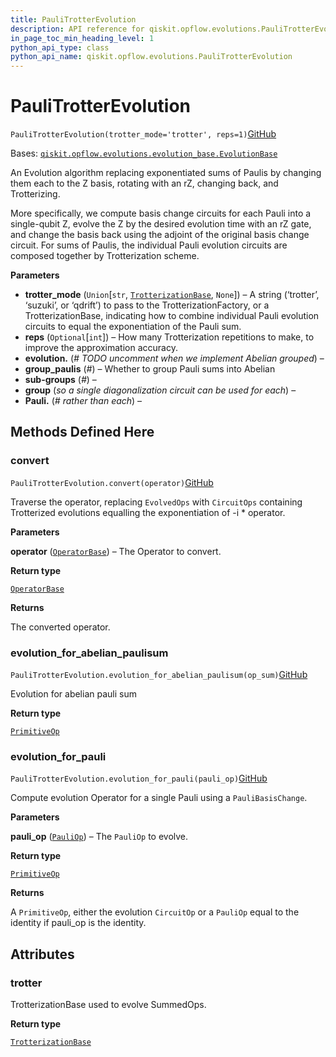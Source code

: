 ```yaml
---
title: PauliTrotterEvolution
description: API reference for qiskit.opflow.evolutions.PauliTrotterEvolution
in_page_toc_min_heading_level: 1
python_api_type: class
python_api_name: qiskit.opflow.evolutions.PauliTrotterEvolution
---
```


# PauliTrotterEvolution

<span id="qiskit.opflow.evolutions.PauliTrotterEvolution" />

`PauliTrotterEvolution(trotter_mode='trotter', reps=1)`[GitHub](https://github.com/qiskit/qiskit/tree/stable/0.39/qiskit/opflow/evolutions/pauli_trotter_evolution.py "view source code")

Bases: [`qiskit.opflow.evolutions.evolution_base.EvolutionBase`](qiskit.opflow.evolutions.EvolutionBase "qiskit.opflow.evolutions.evolution_base.EvolutionBase")

An Evolution algorithm replacing exponentiated sums of Paulis by changing them each to the Z basis, rotating with an rZ, changing back, and Trotterizing.

More specifically, we compute basis change circuits for each Pauli into a single-qubit Z, evolve the Z by the desired evolution time with an rZ gate, and change the basis back using the adjoint of the original basis change circuit. For sums of Paulis, the individual Pauli evolution circuits are composed together by Trotterization scheme.

**Parameters**

*   **trotter\_mode** (`Union`\[`str`, [`TrotterizationBase`](qiskit.opflow.evolutions.TrotterizationBase "qiskit.opflow.evolutions.trotterizations.trotterization_base.TrotterizationBase"), `None`]) – A string (‘trotter’, ‘suzuki’, or ‘qdrift’) to pass to the TrotterizationFactory, or a TrotterizationBase, indicating how to combine individual Pauli evolution circuits to equal the exponentiation of the Pauli sum.
*   **reps** (`Optional`\[`int`]) – How many Trotterization repetitions to make, to improve the approximation accuracy.
*   **evolution.** (*# TODO uncomment when we implement Abelian grouped*) –
*   **group\_paulis** (*#*) – Whether to group Pauli sums into Abelian
*   **sub-groups** (*#*) –
*   **group** (*so a single diagonalization circuit can be used for each*) –
*   **Pauli.** (*# rather than each*) –

## Methods Defined Here

### convert

<span id="qiskit.opflow.evolutions.PauliTrotterEvolution.convert" />

`PauliTrotterEvolution.convert(operator)`[GitHub](https://github.com/qiskit/qiskit/tree/stable/0.39/qiskit/opflow/evolutions/pauli_trotter_evolution.py "view source code")

Traverse the operator, replacing `EvolvedOps` with `CircuitOps` containing Trotterized evolutions equalling the exponentiation of -i \* operator.

**Parameters**

**operator** ([`OperatorBase`](qiskit.opflow.OperatorBase "qiskit.opflow.operator_base.OperatorBase")) – The Operator to convert.

**Return type**

[`OperatorBase`](qiskit.opflow.OperatorBase "qiskit.opflow.operator_base.OperatorBase")

**Returns**

The converted operator.

### evolution\_for\_abelian\_paulisum

<span id="qiskit.opflow.evolutions.PauliTrotterEvolution.evolution_for_abelian_paulisum" />

`PauliTrotterEvolution.evolution_for_abelian_paulisum(op_sum)`[GitHub](https://github.com/qiskit/qiskit/tree/stable/0.39/qiskit/opflow/evolutions/pauli_trotter_evolution.py "view source code")

Evolution for abelian pauli sum

**Return type**

[`PrimitiveOp`](qiskit.opflow.primitive_ops.PrimitiveOp "qiskit.opflow.primitive_ops.primitive_op.PrimitiveOp")

### evolution\_for\_pauli

<span id="qiskit.opflow.evolutions.PauliTrotterEvolution.evolution_for_pauli" />

`PauliTrotterEvolution.evolution_for_pauli(pauli_op)`[GitHub](https://github.com/qiskit/qiskit/tree/stable/0.39/qiskit/opflow/evolutions/pauli_trotter_evolution.py "view source code")

Compute evolution Operator for a single Pauli using a `PauliBasisChange`.

**Parameters**

**pauli\_op** ([`PauliOp`](qiskit.opflow.primitive_ops.PauliOp "qiskit.opflow.primitive_ops.pauli_op.PauliOp")) – The `PauliOp` to evolve.

**Return type**

[`PrimitiveOp`](qiskit.opflow.primitive_ops.PrimitiveOp "qiskit.opflow.primitive_ops.primitive_op.PrimitiveOp")

**Returns**

A `PrimitiveOp`, either the evolution `CircuitOp` or a `PauliOp` equal to the identity if pauli\_op is the identity.

## Attributes

<span id="qiskit.opflow.evolutions.PauliTrotterEvolution.trotter" />

### trotter

TrotterizationBase used to evolve SummedOps.

**Return type**

[`TrotterizationBase`](qiskit.opflow.evolutions.TrotterizationBase "qiskit.opflow.evolutions.trotterizations.trotterization_base.TrotterizationBase")

